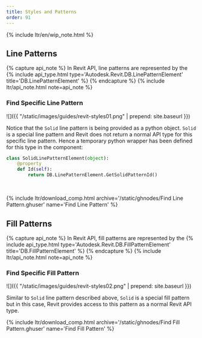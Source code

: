 ```yaml
---
title: Styles and Patterns
order: 91
---
```


{% include ltr/en/wip_note.html %}


## Line Patterns

{% capture api_note %}
In Revit API, line patterns are represented by the {% include api_type.html type='Autodesk.Revit.DB.LinePatternElement' title='DB.LinePatternElement' %}
{% endcapture %}
{% include ltr/api_note.html note=api_note %}

### Find Specific Line Pattern

![]({{ "/static/images/guides/revit-styles01.png" | prepend: site.baseurl }})

Notice that the `Solid` line pattern is being provided as a python object. `Solid` is a special line pattern and Revit does not return a normal API type for this specific line pattern. Hence a temporary python wrapper has been defined for this type in the component:

```python
class SolidLinePatternElement(object):
    @property
    def Id(self):
        return DB.LinePatternElement.GetSolidPatternId()
```
&nbsp;

{% include ltr/download_comp.html archive='/static/ghnodes/Find Line Pattern.ghuser' name='Find Line Pattern' %}

## Fill Patterns

{% capture api_note %}
In Revit API, fill patterns are represented by the {% include api_type.html type='Autodesk.Revit.DB.FillPatternElement' title='DB.FillPatternElement' %}
{% endcapture %}
{% include ltr/api_note.html note=api_note %}

### Find Specific Fill Pattern

![]({{ "/static/images/guides/revit-styles02.png" | prepend: site.baseurl }})

Similar to `Solid` line pattern described above, `Solid` is a special fill pattern but in this case, Revit provides access to this pattern as a normal Revit API type.

{% include ltr/download_comp.html archive='/static/ghnodes/Find Fill Pattern.ghuser' name='Find Fill Pattern' %}
